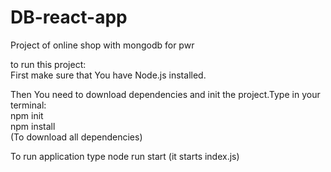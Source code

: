 # DB-react-app
Project of online shop with mongodb for pwr

to run this project:</br>
First make sure that You have Node.js installed.

Then You need to download dependencies and init the project.Type in your terminal:</br>
npm init</br>
npm install </br> (To download all dependencies)

To run application type node run start (it starts index.js)
